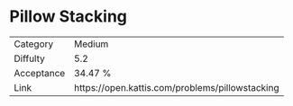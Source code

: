 # Pillow Stacking

<table>
    <tr>
        <td>Category</td>
        <td>Medium</td>
    </tr>
    <tr>
        <td>Diffulty</td>
        <td>5.2</td>
    </tr>
    <tr>
        <td>Acceptance</td>
        <td>34.47 %</td>
    </tr>
    <tr>
        <td>Link</td>
        <td>https://open.kattis.com/problems/pillowstacking</td>
    </tr>
</table>